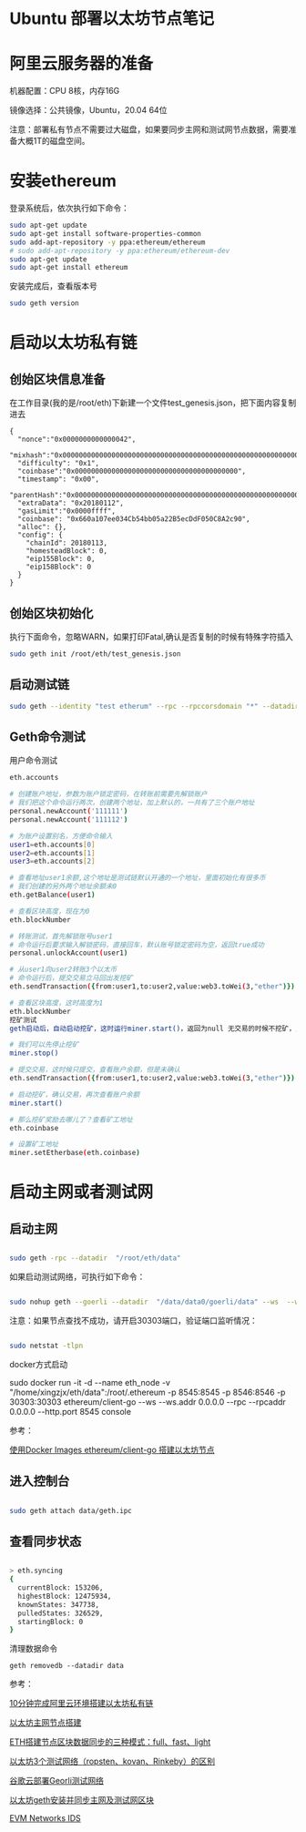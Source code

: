 <h1>Ubuntu 部署以太坊节点笔记</h1>

# 阿里云服务器的准备

机器配置：CPU 8核，内存16G

镜像选择：公共镜像，Ubuntu，20.04 64位

注意：部署私有节点不需要过大磁盘，如果要同步主网和测试网节点数据，需要准备大概1T的磁盘空间。


# 安装ethereum
登录系统后，依次执行如下命令：

```zsh
sudo apt-get update
sudo apt-get install software-properties-common
sudo add-apt-repository -y ppa:ethereum/ethereum
# sudo add-apt-repository -y ppa:ethereum/ethereum-dev
sudo apt-get update
sudo apt-get install ethereum
```

安装完成后，查看版本号

```zsh
sudo geth version
```

# 启动以太坊私有链

## 创始区块信息准备

在工作目录(我的是/root/eth)下新建一个文件test_genesis.json，把下面内容复制进去

```
{
  "nonce":"0x0000000000000042",
  "mixhash":"0x0000000000000000000000000000000000000000000000000000000000000000",
  "difficulty": "0x1",
  "coinbase":"0x0000000000000000000000000000000000000000",
  "timestamp": "0x00",
  "parentHash":"0x0000000000000000000000000000000000000000000000000000000000000000",
  "extraData": "0x20180112",
  "gasLimit":"0x0000ffff",
  "coinbase": "0x660a107ee034Cb54bb05a22B5ecDdF050C8A2c90",
  "alloc": {},
  "config": {
    "chainId": 20180113,
    "homesteadBlock": 0,
    "eip155Block": 0,
    "eip158Block": 0
  }
}
```

## 创始区块初始化

执行下面命令，忽略WARN，如果打印Fatal,确认是否复制的时候有特殊字符插入

```zsh
sudo geth init /root/eth/test_genesis.json
```

## 启动测试链

```zsh
sudo geth --identity "test etherum" --rpc --rpccorsdomain "*" --datadir "/root/eth/data" --port "30303" --rpcapi "db,eth,net,web3" --networkid 20181013 console --dev
```

## Geth命令测试

用户命令测试

```zsh
eth.accounts

# 创建账户地址，参数为账户锁定密码，在转账前需要先解锁账户
# 我们把这个命令运行两次，创建两个地址，加上默认的，一共有了三个账户地址
personal.newAccount('111111')
personal.newAccount('111112')

# 为账户设置别名，方便命令输入
user1=eth.accounts[0]
user2=eth.accounts[1]
user3=eth.accounts[2]

# 查看地址user1余额,这个地址是测试链默认开通的一个地址，里面初始化有很多币
# 我们创建的另外两个地址余额未0
eth.getBalance(user1)

# 查看区块高度，现在为0
eth.blockNumber

# 转账测试，首先解锁账号user1
# 命令运行后要求输入解锁密码，直接回车，默认账号锁定密码为空，返回true成功
personal.unlockAccount(user1)

# 从user1向user2转账3个以太币
# 命令运行后，提交交易立马回出发挖矿
eth.sendTransaction({from:user1,to:user2,value:web3.toWei(3,"ether")})

# 查看区块高度，这时高度为1
eth.blockNumber
挖矿测试
geth启动后，自动启动挖矿，这时运行miner.start()，返回为null 无交易的时候不挖矿，当有交易时自动会触发挖矿流程

# 我们可以先停止挖矿
miner.stop()

# 提交交易，这时候只提交，查看账户余额，但是未确认
eth.sendTransaction({from:user1,to:user2,value:web3.toWei(3,"ether")})

# 启动挖矿，确认交易，再次查看账户余额
miner.start()

# 那么挖矿奖励去哪儿了？查看矿工地址
eth.coinbase

# 设置矿工地址
miner.setEtherbase(eth.coinbase)

```

# 启动主网或者测试网

## 启动主网

```zsh

sudo geth -rpc --datadir  "/root/eth/data"

```

如果启动测试网络，可执行如下命令：

```zsh

sudo nohup geth --goerli --datadir  "/data/data0/goerli/data" --ws  --ws.addr 0.0.0.0 --rpc --rpcaddr 0.0.0.0 --http.port 8545 --ws.port 8546 --port 30303 &

```

注意：如果节点查找不成功，请开启30303端口，验证端口监听情况：

```zsh

sudo netstat -tlpn

```

docker方式启动

sudo docker run -it -d --name eth_node -v "/home/xingzjx/eth/data":/root/.ethereum  -p 8545:8545 -p 8546:8546 -p 30303:30303 ethereum/client-go --ws  --ws.addr 0.0.0.0 --rpc --rpcaddr 0.0.0.0 --http.port 8545  console

参考：

[使用Docker Images ethereum/client-go 搭建以太坊节点](https://blog.csdn.net/weixin_30697239/article/details/96857374)


## 进入控制台

```zsh

sudo geth attach data/geth.ipc

```

## 查看同步状态

```zsh

> eth.syncing
{
  currentBlock: 153206,
  highestBlock: 12475934,
  knownStates: 347738,
  pulledStates: 326529,
  startingBlock: 0
}

```

清理数据命令

```
geth removedb --datadir data

```

参考：
 
[10分钟完成阿里云环境搭建以太坊私有链](https://zhuanlan.zhihu.com/p/32911405)

[以太坊主网节点搭建](https://www.jianshu.com/p/719a34fe484d)

[ETH搭建节点区块数据同步的三种模式：full、fast、light](https://www.cnblogs.com/bizzan/p/11341713.html)

[以太坊3个测试网络（ropsten、kovan、Rinkeby）的区别](https://blog.csdn.net/weixin_34194551/article/details/91902194)

[谷歌云部署Georli测试网络](https://medium.com/chainsafe-systems/deployment-automation-for-goerli-testnet-in-10-minutes-5212cef5542a)

[以太坊geth安装并同步主网及测试网区块](https://www.wanghaoyi.com/ethereum-geth-sync-blocks.html)

[EVM Networks IDS](https://chainid.network/)